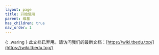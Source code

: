 ```yaml
---
layout: page
title: 开始使用
parent: 维基
has_children: true
nav_order: 1
---
```


{: .waring }
此文档已弃用。请访问我们的最新文档：[https://wiki.tbedu.top/](https://wiki.tbedu.top/)
